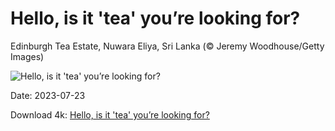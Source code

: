 # Hello, is it 'tea' you’re looking for?

Edinburgh Tea Estate, Nuwara Eliya, Sri Lanka (© Jeremy Woodhouse/Getty Images)

![Hello, is it 'tea' you’re looking for?](https://bing.com/th?id=OHR.TeaEstate_EN-US1720005197_UHD.jpg&rf=LaDigue_UHD.jpg&pid=hp&w=1024&h=576&rs=1&c=4)

Date: 2023-07-23

Download 4k: [Hello, is it 'tea' you’re looking for?](https://bing.com/th?id=OHR.TeaEstate_EN-US1720005197_UHD.jpg&rf=LaDigue_UHD.jpg&pid=hp&w=3840&h=2160&rs=1&c=4)


